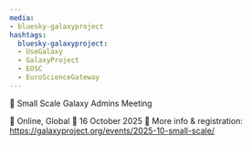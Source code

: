 ```yaml
---
media:
- bluesky-galaxyproject
hashtags:
  bluesky-galaxyproject:
  - UseGalaxy
  - GalaxyProject
  - EOSC
  - EuroScienceGateway
---
```

📣 Small Scale Galaxy Admins Meeting

📍 Online, Global
📅 16 October 2025
🔗 More info & registration: https://galaxyproject.org/events/2025-10-small-scale/